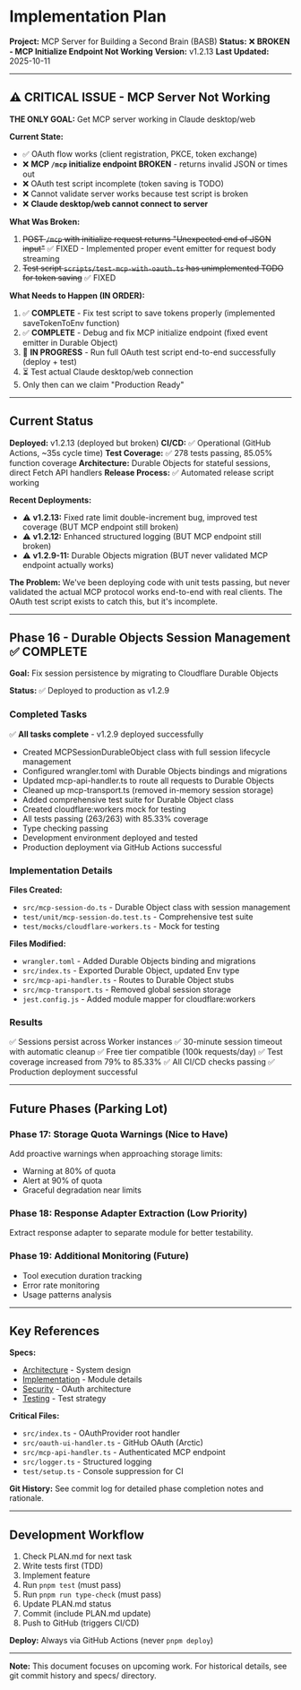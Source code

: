 # Implementation Plan

**Project:** MCP Server for Building a Second Brain (BASB)
**Status:** ❌ **BROKEN - MCP Initialize Endpoint Not Working**
**Version:** v1.2.13
**Last Updated:** 2025-10-11

---

## ⚠️ CRITICAL ISSUE - MCP Server Not Working

**THE ONLY GOAL:** Get MCP server working in Claude desktop/web

**Current State:**
- ✅ OAuth flow works (client registration, PKCE, token exchange)
- ❌ **MCP `/mcp` initialize endpoint BROKEN** - returns invalid JSON or times out
- ❌ OAuth test script incomplete (token saving is TODO)
- ❌ Cannot validate server works because test script is broken
- ❌ **Claude desktop/web cannot connect to server**

**What Was Broken:**
1. ~~POST `/mcp` with initialize request returns "Unexpected end of JSON input"~~ ✅ FIXED - Implemented proper event emitter for request body streaming
2. ~~Test script `scripts/test-mcp-with-oauth.ts` has unimplemented TODO for token saving~~ ✅ FIXED

**What Needs to Happen (IN ORDER):**
1. ✅ **COMPLETE** - Fix test script to save tokens properly (implemented saveTokenToEnv function)
2. ✅ **COMPLETE** - Debug and fix MCP initialize endpoint (fixed event emitter in Durable Object)
3. 🔨 **IN PROGRESS** - Run full OAuth test script end-to-end successfully (deploy + test)
4. ⏳ Test actual Claude desktop/web connection
5. Only then can we claim "Production Ready"

---

## Current Status

**Deployed:** v1.2.13 (deployed but broken)
**CI/CD:** ✅ Operational (GitHub Actions, ~35s cycle time)
**Test Coverage:** ✅ 278 tests passing, 85.05% function coverage
**Architecture:** Durable Objects for stateful sessions, direct Fetch API handlers
**Release Process:** ✅ Automated release script working

**Recent Deployments:**
- ⚠️ **v1.2.13:** Fixed rate limit double-increment bug, improved test coverage (BUT MCP endpoint still broken)
- ⚠️ **v1.2.12:** Enhanced structured logging (BUT MCP endpoint still broken)
- ⚠️ **v1.2.9-11:** Durable Objects migration (BUT never validated MCP endpoint actually works)

**The Problem:**
We've been deploying code with unit tests passing, but never validated the actual MCP protocol works end-to-end with real clients. The OAuth test script exists to catch this, but it's incomplete.

---

## Phase 16 - Durable Objects Session Management ✅ **COMPLETE**

**Goal:** Fix session persistence by migrating to Cloudflare Durable Objects

**Status:** ✅ Deployed to production as v1.2.9

### Completed Tasks

✅ **All tasks complete** - v1.2.9 deployed successfully
- Created MCPSessionDurableObject class with full session lifecycle management
- Configured wrangler.toml with Durable Objects bindings and migrations
- Updated mcp-api-handler.ts to route all requests to Durable Objects
- Cleaned up mcp-transport.ts (removed in-memory session storage)
- Added comprehensive test suite for Durable Object class
- Created cloudflare:workers mock for testing
- All tests passing (263/263) with 85.33% coverage
- Type checking passing
- Development environment deployed and tested
- Production deployment via GitHub Actions successful

### Implementation Details

**Files Created:**
- `src/mcp-session-do.ts` - Durable Object class with session management
- `test/unit/mcp-session-do.test.ts` - Comprehensive test suite
- `test/mocks/cloudflare-workers.ts` - Mock for testing

**Files Modified:**
- `wrangler.toml` - Added Durable Objects binding and migrations
- `src/index.ts` - Exported Durable Object, updated Env type
- `src/mcp-api-handler.ts` - Routes to Durable Object stubs
- `src/mcp-transport.ts` - Removed global session storage
- `jest.config.js` - Added module mapper for cloudflare:workers

### Results

✅ Sessions persist across Worker instances
✅ 30-minute session timeout with automatic cleanup
✅ Free tier compatible (100k requests/day)
✅ Test coverage increased from 79% to 85.33%
✅ All CI/CD checks passing
✅ Production deployment successful

---

## Future Phases (Parking Lot)

### Phase 17: Storage Quota Warnings (Nice to Have)
Add proactive warnings when approaching storage limits:
- Warning at 80% of quota
- Alert at 90% of quota
- Graceful degradation near limits

### Phase 18: Response Adapter Extraction (Low Priority)
Extract response adapter to separate module for better testability.

### Phase 19: Additional Monitoring (Future)
- Tool execution duration tracking
- Error rate monitoring
- Usage patterns analysis

---

## Key References

**Specs:**
- [Architecture](specs/architecture.md) - System design
- [Implementation](specs/implementation.md) - Module details
- [Security](specs/security.md) - OAuth architecture
- [Testing](specs/testing.md) - Test strategy

**Critical Files:**
- `src/index.ts` - OAuthProvider root handler
- `src/oauth-ui-handler.ts` - GitHub OAuth (Arctic)
- `src/mcp-api-handler.ts` - Authenticated MCP endpoint
- `src/logger.ts` - Structured logging
- `test/setup.ts` - Console suppression for CI

**Git History:**
See commit log for detailed phase completion notes and rationale.

---

## Development Workflow

1. Check PLAN.md for next task
2. Write tests first (TDD)
3. Implement feature
4. Run `pnpm test` (must pass)
5. Run `pnpm run type-check` (must pass)
6. Update PLAN.md status
7. Commit (include PLAN.md update)
8. Push to GitHub (triggers CI/CD)

**Deploy:** Always via GitHub Actions (never `pnpm deploy`)

---

**Note:** This document focuses on upcoming work. For historical details, see git commit history and specs/ directory.
